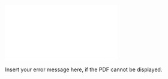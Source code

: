 <embed src="Report.pdf" type="application/pdf">
<object width="400" height="500" type="application/pdf" data="Report.pdf">
    <p>Insert your error message here, if the PDF cannot be displayed.</p>
</object>
